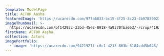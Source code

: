 ```yaml
---
template: ModelPage
title: ACTOR Aasha
featuredImage: 'https://ucarecdn.com/977a6033-bc15-4f25-8c23-4b97839923b8/'
imageThumbnail: >-
  https://ucarecdn.com/bf14293c-33bd-45e2-8918-4a9370fba663/-/crop/419x641/0,0/-/preview/
firstName: ACTOR Aasha
collection: Actors
imagePortfolio:
  - image: 'https://ucarecdn.com/9421927f-c6c1-4213-863b-6184cdd5b043/'
---
```


